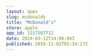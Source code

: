 ```yaml
---
layout: apps
slug: mcdonalds
title: "McDonald's"
store: apple
app_id: 1217507712
date: 2024-03-12T14:08:04Z
published: 2018-11-02T05:34:27Z
---
```

